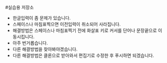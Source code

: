 #실습용 저장소

* 한글입력이 좀 문제가 있습니다.
* 스페이스나 마침표찍으면 이전입력이 취소되어 사라집니다.
* 해결방법은 스페이스나 마침표찍기 전에 화살표 키로 커서를 단어나 문장끝으로 이동시킵니다.
* 아주 번거롭습니다.
* 다른 해결방법을 찾아봐야겠습니다.
* 다른 해결방법은 클론으로 받아와서 편집기로 수정한 후 푸시하면 되겠습니다.

